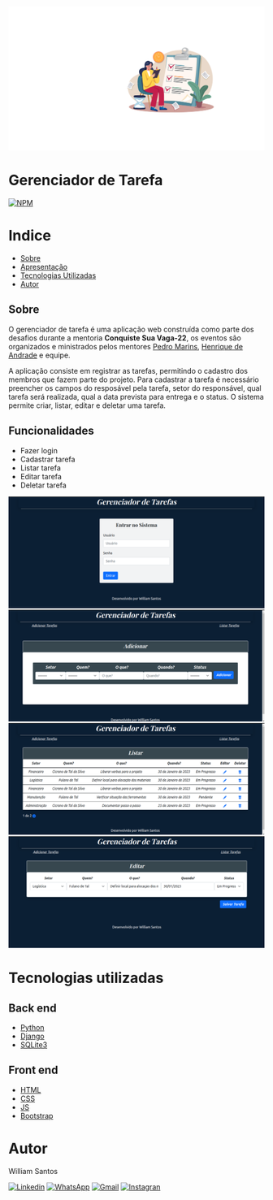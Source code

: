 ![readme](https://github.com/willsantos86/Gerenciador_de_Tarefas/blob/main/assets/banner_readme.svg)


# Gerenciador de Tarefa 
[![NPM](https://img.shields.io/npm/l/react)](https://github.com/willsantos86/Gerenciador_de_Tarefas/blob/main/LICENSE) 

# Indice
- [Sobre](#Sobre)
- [Apresentação](#Apresentação)
- [Tecnologias Utilizadas](#Tecnologias-Utilizadas)
- [Autor](#Autor)

## Sobre

O gerenciador de tarefa é uma aplicação web construída como parte dos desafios durante a mentoria **Conquiste Sua Vaga-22**, os eventos são organizados e ministrados pelos mentores [Pedro Marins](https://www.linkedin.com/in/pedromarins/ "Perfil do LinkedIn"), [Henrique de Andrade](https://www.linkedin.com/in/henrique-de-andrade/ "Perfil LinkedIn") e equipe.

A aplicação consiste em registrar as tarefas, permitindo o cadastro dos membros que fazem parte do projeto. Para cadastrar a tarefa é necessário preencher os campos do resposável pela tarefa, setor do responsável, qual tarefa será realizada, qual a data prevista para entrega e o status.
O sistema permite criar, listar, editar e deletar uma tarefa. 

## Funcionalidades
- Fazer login
- Cadastrar tarefa
- Listar tarefa
- Editar tarefa
- Deletar tarefa

![Login](https://github.com/willsantos86/Gerenciador_de_Tarefas/blob/main/assets/login.png) 
![Adicionar](https://github.com/willsantos86/Gerenciador_de_Tarefas/blob/main/assets/adicionar.png)
![Listar](https://github.com/willsantos86/Gerenciador_de_Tarefas/blob/main/assets/listar.png)
![Editar](https://github.com/willsantos86/Gerenciador_de_Tarefas/blob/main/assets/editar.png)

# Tecnologias utilizadas
## Back end
- [Python](https://www.python.org/)
- [Django](https://www.djangoproject.com/)
- [SQLite3](https://www.sqlite.org/index.html)

## Front end
- [HTML](https://www.w3schools.com/html/)
- [CSS](https://www.w3schools.com/css/default.asp)
- [JS](https://www.w3schools.com/js/default.asp)
- [Bootstrap](https://getbootstrap.com/docs/5.0/getting-started/introduction/)

# Autor

William Santos

[![Linkedin](https://img.shields.io/badge/LinkedIn-0077B5?style=for-the-badge&logo=linkedin&logoColor=white)](https://www.linkedin.com/in/willsantos86)
[![WhatsApp](https://img.shields.io/badge/WhatsApp-25D366?style=for-the-badge&logo=whatsapp&logoColor=white)](https://wa.me/5571996279764)
[![Gmail](https://img.shields.io/badge/Gmail-D14836?style=for-the-badge&logo=gmail&logoColor=white)](mailto:william.desenvolvedorweb@gmail.com)
[![Instagran](https://img.shields.io/badge/Instagram-E4405F?style=for-the-badge&logo=instagram&logoColor=white)](https://www.instagram.com/willsantos_86)
